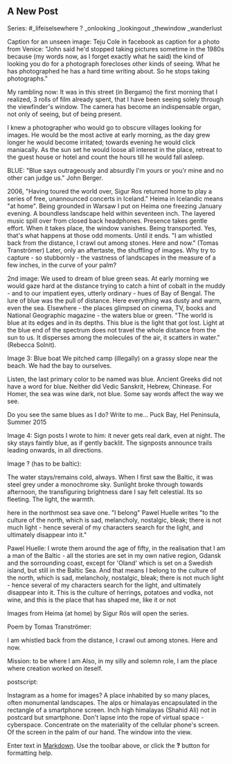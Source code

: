 ## A New Post

Series: #_lifeiselsewhere ?
_onlooking
_lookingout
_thewindow
_wanderlust

Caption for an unseen image:
Teju Cole in facebook as caption for a photo from Venice:
"John said he'd stopped taking pictures sometime in the 1980s because (my words now, as I forget exactly what he said) the kind of looking you do for a photograph forecloses other kinds of seeing. What he has photographed he has a hard time writing about. So he stops taking photographs."

My rambling now: It was in this street (in Bergamo) the first morning that I realized, 3 rolls of film already spent, that I have been seeing solely through the viewfinder's window. The camera has become an indispensable organ, not only of seeing, but of being present. 

I knew a photographer who would go to obscure villages looking for images. He would be the most active at early morning, as the day grew longer he would become irritated; towards evening he would click maniacally. As the sun set he would loose all interest in the place, retreat to the guest house or hotel and count the hours till he would fall asleep.





BLUE: "Blue says outrageously and absurdly I'm yours or you'r mine and no other can judge us."  John Berger.




2006, 
"Having toured the world over, Sigur Ros returned home to play a series of free, unannounced concerts in Iceland." Heima in Icelandic means "at home". 
Being grounded in Warsaw I put on Heima one freezing January evening. A boundless landscape held within seventeen inch. The layered music spill over from closed back headphones. Presence takes gentle effort. When it takes place, the window vanishes. Being transported. Yes, that's what happens at those odd moments. Until it ends. "I am whistled back from the distance,
I crawl out among stones. Here and now." (Tomas Tranströmer) Later, only an aftertaste, the shuffling of images.
Why try to capture - so stubbornly - the vastness of landscapes in the measure of a few inches, in the curve of your palm?

2nd image:
We used to dream of blue green seas. At early morning we would gaze hard at the distance trying to catch a hint of cobalt in the muddy - and to our impatient eyes, utterly ordinary -  hues of Bay of Bengal. The lure of blue was the pull of distance. Here everything was dusty and warm, even the sea. Elsewhere - the places glimpsed on cinema, TV, books and National Geographic magazine - the waters blue or green. "The world is blue at its edges and in its depths. This blue is the light that got lost. Light at the blue end of the spectrum does not travel the whole distance from the sun to us. It disperses among the molecules of the air, it scatters in water." (Rebecca Solnit). 

Image 3: Blue boat
We pitched camp (illegally) on a grassy slope near the beach. We had the bay to ourselves. 

Listen, the last primary color to be named was blue. 
Ancient Greeks did not have a word for blue.
Neither did Vedic Sanskrit, Hebrew, Chinease.
For Homer, the sea was wine dark, not blue.
Some say words affect the way we see.

Do you see the same blues as I do? Write to me...
Puck Bay, Hel Peninsula, Summer 2015

Image 4: Sign posts
I wrote to him: it never gets real dark, even at night. The sky stays faintly blue, as if gently backlit. The signposts announce trails leading onwards, in all directions. 



Image ? (has to be baltic):

The water stays/remains cold, always. When I first saw the Baltic, it was steel grey under a monochrome sky. Sunlight broke through towards afternoon, the transfiguring brightness dare I say felt celestial. Its so fleeting. The light, the warmth. 


here in the northmost sea save one. "I belong" Pawel Huelle writes "to the culture of the north, which is sad, melancholy, nostalgic, bleak; there is not much light - hence several of my characters search for the light, and ultimately disappear into it."

Pawel Huelle: 
I wrote them around the age of fifty, in the realisation that I am a man of the Baltic - all the stories are set in my own native region, Gdansk and the sorrounding coast, except for 'Oland' which is set on a Swedish island, but still in the Baltic Sea. And that means I belong to the culture of the north, which is sad, melancholy, nostalgic, bleak; there is not much light - hence several of my characters search for the light, and ultimately disappear into it. This is the culture of herrings, potatoes and vodka, not wine, and this is the place that has shaped me, like it or not


Images from Heima (at home) by Sigur Rós will open the series. 

Poem by Tomas Tranströmer:

I am whistled back from the distance,
I crawl out among stones. Here and now.

Mission: to be where I am
Also, in my silly and solemn role,
I am the place
where creation worked on iteself.

postscript:

Instagram as a home for images? A place inhabited by so many places, often monumental landscapes. The alps or himalayas encapsulated in the rectangle of a smartphone screen. Inch high himalayas (Shahid Ali) not in postcard but smartphone. Don't lapse into the rope of virtual space - cyberspace. Concentrate on the materiality of the cellular phone's screen. Of the screen in the palm of our hand. The window into the view. 



Enter text in [Markdown](http://daringfireball.net/projects/markdown/). Use the toolbar above, or click the **?** button for formatting help.
